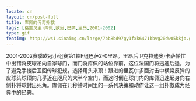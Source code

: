 ```yaml
---
locate: cn
layout: cn/post-full
title: 库佩的传奇扑救
tags: [格雷戈里·库佩,欧冠,巴萨,里昂,2001-2002]
type: gif
featimg: http://ws1.sinaimg.cn/large/7bb8bd97gy1fxk6471bbvg20dw05kkjo.gif
---
```


2001-2002赛季欧冠小组赛第1轮F组巴萨2-0里昂。里昂后卫克拉迪奥·卡萨帕忙中出错将皮球吊向自家球门，而门将库佩的站位靠前，这位法国门将迅速后退，为了避免手接后卫回传球犯规，选择用头来顶！跟进的里瓦尔多面对击中横梁反弹的皮球头球顶向几乎近在咫尺的大半个空门，而这时倒在球门内的库佩迅速起身向右侧扑将球封出死角。库佩在几秒钟时间里的一系列决策和动作让这一组扑救成为经典中的经典。